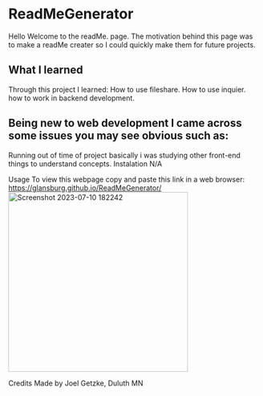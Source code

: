 # ReadMeGenerator

Hello Welcome to the readMe. page.
The motivation behind this page was to make a readMe creater so I could quickly make them for future projects. 

## What I learned
Through this project I learned:
How to use fileshare.
How to use inquier.
how to work in backend development.


## Being new to web development I came across some issues you may see obvious such as:
Running out of time of project basically i was studying other front-end things to understand concepts.
Instalation
N/A

Usage
To view this webpage copy and paste this link in a web browser:  https://glansburg.github.io/ReadMeGenerator/ 
<img width="358" alt="Screenshot 2023-07-10 182242" src="https://github.com/Glansburg/ReadMeGenerator/assets/117139285/9f85bae2-6d0e-41dc-afd5-927ab82bb883">


Credits
Made by Joel Getzke, Duluth MN
